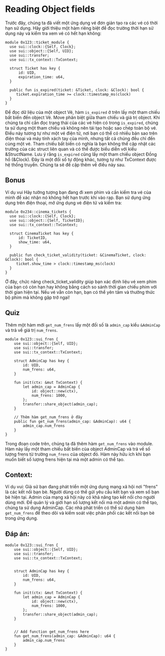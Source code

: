 # Reading Object fields

Trước đây, chúng ta đã viết một ứng dụng vé đơn giản tạo ra các vé có thời hạn sử dụng. Hãy giới thiệu một hàm riêng biệt để đọc trường thời hạn sử dụng này và kiểm tra xem vé có hết hạn không:

```move
module 0x123::ticket_module {
  use sui::clock::{Self, Clock};
  use sui::object::{Self, UID};
  use sui::transfer;
  use sui::tx_context::TxContext;
 
  struct Ticket has key {
      id: UID,
      expiration_time: u64,
  }
 
  public fun is_expired(ticket: &Ticket, clock: &Clock): bool {
     ticket.expiration_time >= clock::timestamp_ms(clock)
  }
}
```
Để đọc dữ liệu của một object Vé, hàm `is_expired` ở trên lấy một tham chiếu bất biến đến object Vé. Move phân biệt giữa tham chiếu và giá trị object. Khi chúng ta chỉ cần đọc trạng thái của các vé hiện có trong `is_expired`, chúng ta sử dụng một tham chiếu và không nên tái tạo hoặc sao chép toàn bộ vé. Điều này tương tự như một vé điện tử, nơi bạn có thể có nhiều bản sao trên điện thoại và máy tính xách tay của mình, nhưng tất cả chúng đều chỉ đến cùng một vé. Tham chiếu bất biến có nghĩa là bạn không thể cập nhật các trường của các struct liên quan và có thể được biểu diễn với kiểu &StructName. Lưu ý rằng `is_expired` cũng lấy một tham chiếu object Đồng hồ (&Clock). Đây là một đối số tự động khác, tương tự như TxContext được hệ thống truyền. Chúng ta sẽ đề cập thêm về điều này sau.

## Bonus
Ví dụ vui
Hãy tưởng tượng bạn đang đi xem phim và cần kiểm tra vé của mình để xác nhận nó không hết hạn trước khi vào rạp. Bạn sử dụng ứng dụng trên điện thoại, mở ứng dụng vé điện tử và kiểm tra:

```move
module 0x234::cinema_tickets {
  use sui::clock::{Self, Clock};
  use sui::object::{Self, TicketID};
  use sui::tx_context::TxContext;

  struct CinemaTicket has key {
      id: TicketID,
      show_time: u64,
  }

  public fun check_ticket_validity(ticket: &CinemaTicket, clock: &Clock): bool {
     ticket.show_time > clock::timestamp_ms(clock)
  }
}
```

Ở đây, chức năng check_ticket_validity giúp bạn xác định liệu vé xem phim của bạn có còn hạn hay không bằng cách so sánh thời gian chiếu phim với thời gian hiện tại. Nếu vé vẫn còn hạn, bạn có thể yên tâm và thưởng thức bộ phim mà không gặp trở ngại!

## Quiz

Thêm một hàm mới `get_num_frens` lấy một đối số là `admin_cap` kiểu `&AdminCap` và trả về giá trị `num_frens`.
```move
module 0x123::sui_fren {
    use sui::object::{Self, UID};
    use sui::transfer;
    use sui::tx_context::TxContext;

    struct AdminCap has key {
        id: UID,
        num_frens: u64,
    }
    
    fun init(ctx: &mut TxContext) {
        let admin_cap = AdminCap {
            id: object::new(ctx),
            num_frens: 1000,
        };
        transfer::share_object(admin_cap);
    }

    // Thêm hàm get_num_frens ở đây
    public fun get_num_frens(admin_cap: &AdminCap): u64 {
        admin_cap.num_frens
    }
}
```

Trong đoạn code trên, chúng ta đã thêm hàm `get_num_frens` vào module. Hàm này lấy một tham chiếu bất biến của object AdminCap và trả về số lượng frens từ trường `num_frens` của object đó. Hàm này hữu ích khi bạn muốn biết số lượng frens hiện tại mà một admin có thể tạo.

## Context:
Ví dụ vui:
Giả sử bạn đang phát triển một ứng dụng mạng xã hội nơi "frens" là các kết nối bạn bè. Người dùng có thể gửi yêu cầu kết bạn và xem số bạn bè hiện tại. Admin của mạng xã hội này có khả năng tạo kết nối cho người dùng mới. Để quản lý và giới hạn số lượng kết nối mà một admin có thể tạo, chúng ta sử dụng AdminCap. Các nhà phát triển có thể sử dụng hàm `get_num_frens` để theo dõi và kiểm soát việc phân phối các kết nối bạn bè trong ứng dụng.

## Đáp án:
```move
module 0x123::sui_fren {
    use sui::object::{Self, UID};
    use sui::transfer;
    use sui::tx_context::TxContext;


    struct AdminCap has key {
        id: UID,
        num_frens: u64,
    }
    
    fun init(ctx: &mut TxContext) {
        let admin_cap = AdminCap {
            id: object::new(ctx),
            num_frens: 1000,
        };
        transfer::share_object(admin_cap);
    }


    // Add function get_num_frens here
    fun get_num_frens(admin_cap: &AdminCap): u64 {
        admin_cap.num_frens
    }
}
```